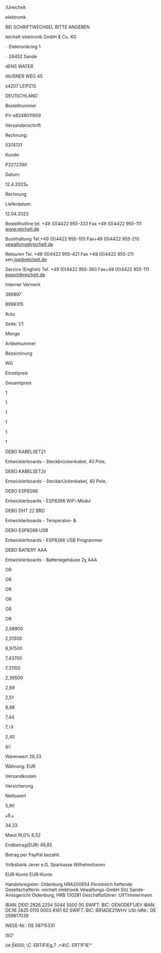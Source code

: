/Ureichelt

elektromk

BEI SCHRIFTWECHSEL BITTE ANGEBEN

teichelt elektronik GmbH & Co. KG

٠ Elektronikring 1

٠ 26452 Sande

dENS WATER

lAUSNER WEG 45

٥4207 LE!PZ!G

DEU1SCHLAND

Bestellnummer

PV-٥8249011959

Versandanschrift

Rechnung:

5374131

Kunde:

Ρ2272390

Datum:

12.ه4.2023

Rechnung

Lieferdatum:

12.04.2023

Bestellhotline
Iel. +49 (0)4422 955-333
Fax +49 (0)4422 955-111
www.reichelt.de

Buotihaltung
Tel.+49 (0)4422 955-105
Fax+49 (0)4422 955-210
vewaltung@reichelt.de

Retouren
Tel. +49 (0)4422 955-421
Fax +49 (0)4422 955-211
sen,ioe@relchelt.de

Service (English)
Tel. +49 (0)4422 955-360
Fax+49 (0)4422 955-111
export@reichelt.de

Interner Vermerk

389897

8998315

Auto

Seite: 1/1

Menge

Artikelnummer

Bezeictinung

WG

Einzelpreis

Gesamtpreis

1

1

1

1

1

1

DEBO KABELSET21

Entwicklerboards - Steckbrückenkabel, 40 Pole,

DEBO KABELSET2٥

Entwicklerboards - SteckbrUckenkabel, 40 Pole,

DEBO ESP8266

Entwicklerboards - ESP8266 WiFi-Modul

DEBO DHT 22 BRD

Entwicklerboards - Temperatur- &

DEBO ESP8266 USB

Entwicklerboards - ESP8266 USB Programmer

DEBO ΒΑΠERY AAA

Entwicklerboards - Batteriegehäuse 2χ AAA

OR

OR

OR

OR

OR

OR

2,68900

2,51300

6,97500

7,43700

7,31100

2,39500

2,69

2,51

6,98

7,44

7,لآ١

2,40

âïï

Warenwert
29,33

Währung: EUR

Versandkosten

Versicherung

Nettowert

5,90

ه,9ه

34,33

Mwst.19,0%
6,52

Endbetrag(EUR)
49,85

Betrag per PayPal bezahlt.

Volksbank Jever e.G.
Sparkasse Wilhelmshaven

EUR-Konto
EUR-Konto

Handelsregister: Oldenburg HRA200654
Persönlich haftende Gesellschafterin: reichelt elektronik Vewaltungs-GmbH Sitz Sande- Amtsgericht Oldenburg, HRB 130281
Geschäftsführer: UlfTlmmermann

IBAN: DEIO 2826 2254 5044 5500 00 SWIFT: BIC: GENODEF1JEV
IBAN: DE36 2825 0110 0003 8161 62 SWIFT: BIC: BR1ADE21WHV
USt-ldNr.: DE 259817039

WEEE-Nr.: DE 58715331

ISO'

iot ا400اًإ;
\\C٠ERTIFIEg;7
،<4\C٠ERT1F1E^'

